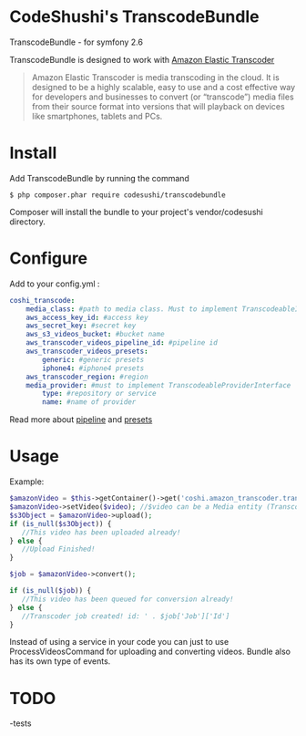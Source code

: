 CodeShushi's TranscodeBundle
=============

TranscodeBundle - for symfony 2.6

TranscodeBundle is designed to work with [Amazon Elastic Transcoder](https://aws.amazon.com/elastictranscoder/?nc1=f_ls)
> Amazon Elastic Transcoder is media transcoding in the cloud. It is designed to be a highly scalable, easy to use and a cost effective way for developers and businesses to convert (or “transcode”) media files from their source format into versions that will playback on devices like smartphones, tablets and PCs.

Install
============
Add TranscodeBundle by running the command
```shell
$ php composer.phar require codesushi/transcodebundle
```
Composer will install the bundle to your project's vendor/codesushi directory.

Configure
============
Add to your config.yml :
```yaml
coshi_transcode:
    media_class: #path to media class. Must to implement TranscodeableInterface
    aws_access_key_id: #access key
    aws_secret_key: #secret key
    aws_s3_videos_bucket: #bucket name
    aws_transcoder_videos_pipeline_id: #pipeline id
    aws_transcoder_videos_presets:
        generic: #generic presets
        iphone4: #iphone4 presets
    aws_transcoder_region: #region
    media_provider: #must to implement TranscodeableProviderInterface
        type: #repository or service
        name: #name of provider
```
Read more about [pipeline](http://docs.aws.amazon.com/elastictranscoder/latest/developerguide/working-with-pipelines.html) and [presets](http://docs.aws.amazon.com/elastictranscoder/latest/developerguide/gs-4-create-a-preset.html)

Usage
===========
Example:

```php
$amazonVideo = $this->getContainer()->get('coshi.amazon_transcoder.transcoder');
$amazonVideo->setVideo($video); //$video can be a Media entity (TranscodeableProviderInterface) or a s3 key 
$s3Object = $amazonVideo->upload();
if (is_null($s3Object)) {
   //This video has been uploaded already!
} else {
   //Upload Finished!
}

$job = $amazonVideo->convert();

if (is_null($job)) {
   //This video has been queued for conversion already!
} else {
   //Transcoder job created! id: ' . $job['Job']['Id']
}
```
Instead of using a service in your code you can just to use ProcessVideosCommand for uploading and converting videos. Bundle also has its own type of events.

TODO
===========
-tests
